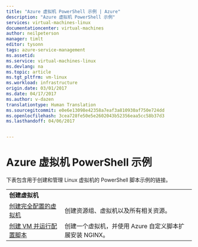 ```yaml
---
title: "Azure 虚拟机 PowerShell 示例 | Azure"
description: "Azure 虚拟机 PowerShell 示例"
services: virtual-machines-linux
documentationcenter: virtual-machines
author: neilpeterson
manager: timlt
editor: tysonn
tags: azure-service-management
ms.assetid: 
ms.service: virtual-machines-linux
ms.devlang: na
ms.topic: article
ms.tgt_pltfrm: vm-linux
ms.workload: infrastructure
origin.date: 03/01/2017
ms.date: 04/17/2017
ms.author: v-dazen
translationtype: Human Translation
ms.sourcegitcommit: e0e6e13098e42358a7eaf3a810930af750e724dd
ms.openlocfilehash: 3cea728fe50e5e2602043b52356eaa5cc58b37d3
ms.lasthandoff: 04/06/2017


---
```

# <a name="azure-virtual-machine-powershell-samples"></a>Azure 虚拟机 PowerShell 示例

下表包含用于创建和管理 Linux 虚拟机的 PowerShell 脚本示例的链接。

| | |
|---|---|
|**创建虚拟机**||
| [创建完全配置的虚拟机](../scripts/virtual-machines-linux-powershell-sample-create-vm.md?toc=%2fvirtual-machines%2flinux%2ftoc.json) | 创建资源组、虚拟机以及所有相关资源。|
| [创建 VM 并运行配置脚本](../scripts/virtual-machines-linux-powershell-sample-create-vm-nginx.md?toc=%2fvirtual-machines%2flinux%2ftoc.json) | 创建一个虚拟机，并使用 Azure 自定义脚本扩展安装 NGINX。 |